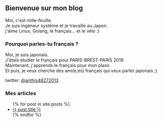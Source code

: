 ## Bienvenue sur mon blog

Moi, c'est mille-feuille.  
Je suis ingéneur système et je travaille au Japon.  
j'aime Linux, Golang, le français... et le vélo :)

### Pourquoi parles-tu français ?
Moi, je suis japonais.  
J'étais etudier le français pour PARIS-BREST-PARIS 2019.  
Maintenant, j'apprends le français pour mon plasir.  
Et puis, je veux cherche des ami(e,es) français qui veux parler japonais ;)

twitter: [@anthis48272013](https://twitter.com/anthis48272013)

### Mes articles

<ul>
  {% for post in site.posts %}
    <li>
      <a href="{{ post.url }}">{{ post.title }}</a>
    </li>
  {% endfor %}
</ul>